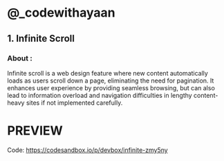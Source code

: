 
# @_codewithayaan

## 1. Infinite Scroll 

### About : 

Infinite scroll is a web design feature where new content automatically loads as users scroll down a page, eliminating the need for pagination. It enhances user experience by providing seamless browsing, but can also lead to information overload and navigation difficulties in lengthy content-heavy sites if not implemented carefully.

# PREVIEW

Code: https://codesandbox.io/p/devbox/infinite-zmy5ny
